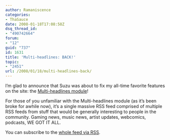 ```yaml
---
author: Ramaniscence
categories:
- ThaSauce
date: 2008-01-18T17:08:58Z
dsq_thread_id:
- "490742664"
forum:
- "12"
guid: "737"
id: 1631
title: 'Multi-headlines: BACK!'
topic:
- "2451"
url: /2008/01/18/multi-headlines-back/
---
```


I&#8217;m glad to announce that Suzu was about to fix my all-time favorite features on the site: the <a href="modules.php?name=Multiheadlines" target="_blank">Multi-headlines module</a>!
  
For those of you unfamiliar with the Multi-headlines module (as it&#8217;s been broke for awhile now), it&#8217;s a single massive RSS feed comprised of multiple RSS feeds from stuff that would be generally interesting to people in the community. Gaming news, music news, artist updates, webcomics, podcasts, WE GOT IT ALL.

You can subscribe to the <a href="rss.php?module=Multiheadlines" target="_blank">whole feed via RSS</a>.
